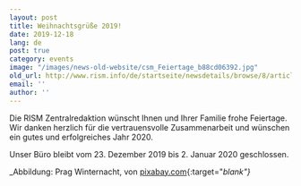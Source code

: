 ```yaml
---
layout: post
title: Weihnachtsgrüße 2019!
date: 2019-12-18
lang: de
post: true
category: events
image: "/images/news-old-website/csm_Feiertage_b88cd06392.jpg"
old_url: http://www.rism.info/de/startseite/newsdetails/browse/8/article/64/happy-holidays-2019.html
email: ''
author: ''
---
```


Die RISM Zentralredaktion wünscht Ihnen und Ihrer Familie frohe Feiertage. Wir danken herzlich für die vertrauensvolle Zusammenarbeit und wünschen ein gutes und erfolgreiches Jahr 2020.

Unser Büro bleibt vom 23. Dezember 2019 bis 2. Januar 2020 geschlossen.

_Abbildung: Prag Winternacht, von [pixabay.com](https://pixabay.com/de/photos/prag-praha-winter-nacht-3010407/){:target="_blank"}_